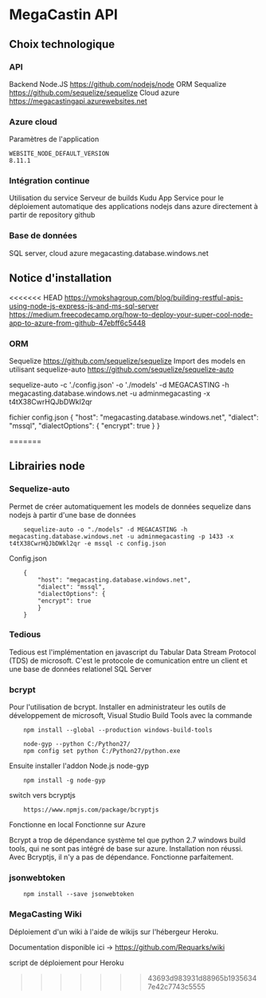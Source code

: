 # MegaCastin API

## Choix technologique

### API

Backend Node.JS https://github.com/nodejs/node
ORM Sequalize https://github.com/sequelize/sequelize
Cloud azure
https://megacastingapi.azurewebsites.net

### Azure cloud

Paramètres de l'application

    WEBSITE_NODE_DEFAULT_VERSION
    8.11.1

### Intégration continue

Utilisation du service Serveur de builds Kudu App Service pour le déploiement automatique des applications nodejs dans azure directement à partir de repository github

### Base de données

SQL server, cloud azure
megacasting.database.windows.net

## Notice d'installation

<<<<<<< HEAD
https://vmokshagroup.com/blog/building-restful-apis-using-node-js-express-js-and-ms-sql-server
https://medium.freecodecamp.org/how-to-deploy-your-super-cool-node-app-to-azure-from-github-47ebff6c5448

### ORM

Sequelize
https://github.com/sequelize/sequelize
Import des models en utilisant sequelize-auto
https://github.com/sequelize/sequelize-auto

sequelize-auto  -c './config.json' -o './models' -d MEGACASTING -h megacasting.database.windows.net -u adminmegacasting  -x t4tX38CwrHQJbDWkl2qr

fichier config.json
{
  "host": "megacasting.database.windows.net",
  "dialect": "mssql",
  "dialectOptions": {
    "encrypt": true
  }
}

=======
## Librairies node

### Sequelize-auto

Permet de créer automatiquement les models de données sequelize dans nodejs à partir d'une base de données

        sequelize-auto -o "./models" -d MEGACASTING -h megacasting.database.windows.net -u adminmegacasting -p 1433 -x t4tX38CwrHQJbDWkl2qr -e mssql -c config.json

Config.json

        {
            "host": "megacasting.database.windows.net",
            "dialect": "mssql",
            "dialectOptions": {
            "encrypt": true
            }
        }

### Tedious

Tedious est l'implémentation en javascript du Tabular Data Stream Protocol (TDS) de microsoft. C'est le protocole de comunication entre un client et une base de données relationel SQL Server

### bcrypt

Pour l'utilisation de bcrypt. Installer en administrateur les outils de développement de microsoft, Visual Studio Build Tools avec la commande

        npm install --global --production windows-build-tools

        node-gyp --python C:/Python27/
        npm config set python C:/Python27/python.exe

Ensuite installer l'addon Node.js node-gyp

        npm install -g node-gyp

switch vers bcryptjs

        https://www.npmjs.com/package/bcryptjs

Fonctionne en local
Fonctionne sur Azure

Bcrypt a trop de dépendance système tel que python 2.7 windows build tools, qui ne sont pas intégré de base sur azure. Installation non réussi. Avec Bcryptjs, il n'y a pas de dépendance. Fonctionne parfaitement.

### jsonwebtoken

        npm install --save jsonwebtoken

### MegaCasting Wiki

Déploiement d'un wiki à l'aide de wikijs sur l'hébergeur Heroku.

Documentation disponible ici -> https://github.com/Requarks/wiki

script de déploiement pour Heroku
>>>>>>> 43693d983931d88965b19356347e42c7743c5555
